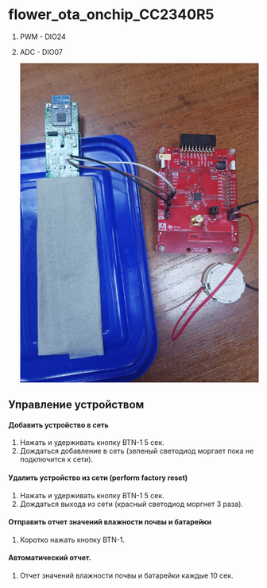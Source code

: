 # flower_ota_onchip_CC2340R5
   1. PWM - DIO24
   2. ADC - DIO07

      ![](/images/photo_2025-10-03_16-42-02.jpg)
## Управление устройством
#### Добавить устройство в сеть
   1. Нажать и удерживать кнопку BTN-1 5 сек.
   2. Дождаться добавление в сеть (зеленый светодиод моргает пока не подключится к сети).
#### Удалить устройство из сети (perform factory reset) 
   1. Нажать и удерживать кнопку BTN-1 5 сек.
   3. Дождаться выхода из сети (красный светодиод моргнет 3 раза).
#### Отправить отчет значений влажности почвы и батарейки
   1. Коротко нажать кнопку BTN-1.
#### Автоматический отчет.
   1. Отчет значений влажности почвы и батарейки каждые 10 сек.
       
